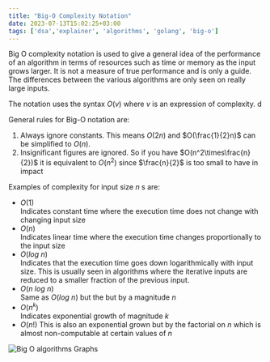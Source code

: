 ```yaml
---
title: "Big-O Complexity Notation"
date: 2023-07-13T15:02:25+03:00
tags: ['dsa','explainer', 'algorithms', 'golang', 'big-o']
---
```

Big O complexity notation is used to give a general idea of the performance of an algorithm in terms of resources such as time or memory as the input grows larger. It is not a measure of true performance and is only a guide. The differences between the various algorithms are only seen on really large inputs.  

The notation uses the syntax $O(v)$ where $v$ is an expression of complexity.
d

General rules for Big-O notation are:

1. Always ignore constants.
   This means $O(2n)$ and $O(\frac{1}{2}n)$ can be simplified to $O(n)$.
2. Insignificant figures are ignored.
   So if you have $O(n^2\times\frac{n}{2})$ it is equivalent to $O(n^2)$ since $\frac{n}{2}$ is too small to have in impact

Examples of complexity for input size $n$ s are:

- $O(1)$  
  Indicates constant time where the execution time does not change with changing input size
- $O(n)$  
  Indicates linear time where the execution time changes proportionally to the input size
- $O(log \ n)$  
  Indicates that the execution time goes down logarithmically with input size. This is usually seen in algorithms where the iterative inputs are reduced to a smaller fraction of the previous input.  
- $O(n\ log \ n)$  
  Same as $O(log \ n)$ but the but by a magnitude $n$
- $O(n^k)$  
  Indicates exponential growth of magnitude $k$
- $O(n!)$
  This is also an exponential grown but by the factorial on $n$ which is almost non-computable at certain values of $n$

![Big O algorithms Graphs](/big_o_algos_graph.png "Big O Algorithms")
